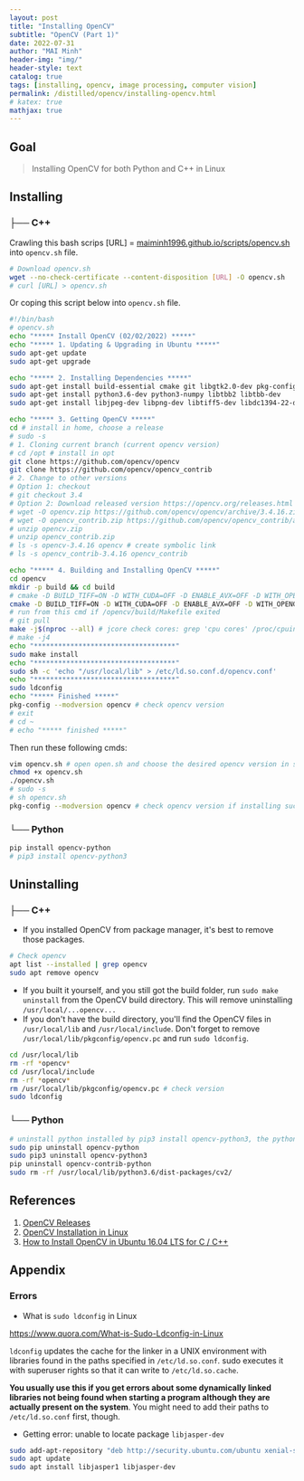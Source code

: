 ```yaml
---
layout: post
title: "Installing OpenCV"
subtitle: "OpenCV (Part 1)"
date: 2022-07-31
author: "MAI Minh"
header-img: "img/"
header-style: text
catalog: true
tags: [installing, opencv, image processing, computer vision]
permalink: /distilled/opencv/installing-opencv.html
# katex: true
mathjax: true
---
```


<!-- <b>[Completed] Last modified: </b>
<script>document.write( document.lastModified );</script> -->

## Goal

> Installing OpenCV for both Python and C++ in Linux

## Installing

### ├── C++

Crawling this bash scrips [URL] = [maiminh1996.github.io/scripts/opencv.sh](/scripts/opencv.sh) into `opencv.sh` file.
```bash
# Download opencv.sh
wget --no-check-certificate --content-disposition [URL] -O opencv.sh
# curl [URL] > opencv.sh
```
Or coping this script below into `opencv.sh` file.
```bash
#!/bin/bash
# opencv.sh
echo "***** Install OpenCV (02/02/2022) *****"
echo "***** 1. Updating & Upgrading in Ubuntu *****"
sudo apt-get update
sudo apt-get upgrade

echo "***** 2. Installing Dependencies *****"
sudo apt-get install build-essential cmake git libgtk2.0-dev pkg-config libavcodec-dev libavformat-dev libswscale-dev
sudo apt-get install python3.6-dev python3-numpy libtbb2 libtbb-dev
sudo apt-get install libjpeg-dev libpng-dev libtiff5-dev libdc1394-22-dev libeigen3-dev libtheora-dev libvorbis-dev libxvidcore-dev libx264-dev sphinx-common libtbb-dev yasm libfaac-dev libopencore-amrnb-dev libopencore-amrwb-dev libopenexr-dev libgstreamer-plugins-base1.0-dev libavutil-dev libavfilter-dev libavresample-dev libjasper-dev

echo "***** 3. Getting OpenCV *****"
cd # install in home, choose a release
# sudo -s
# 1. Cloning current branch (current opencv version)
# cd /opt # install in opt
git clone https://github.com/opencv/opencv
git clone https://github.com/opencv/opencv_contrib
# 2. Change to other versions
# Option 1: checkout
# git checkout 3.4
# Option 2: Download released version https://opencv.org/releases.html
# wget -O opencv.zip https://github.com/opencv/opencv/archive/3.4.16.zip
# wget -O opencv_contrib.zip https://github.com/opencv/opencv_contrib/archive/3.4.16.zip
# unzip opencv.zip
# unzip opencv_contrib.zip
# ls -s opencv-3.4.16 opencv # create symbolic link
# ls -s opencv_contrib-3.4.16 opencv_contrib

echo "***** 4. Building and Installing OpenCV *****"
cd opencv
mkdir -p build && cd build
# cmake -D BUILD_TIFF=ON -D WITH_CUDA=OFF -D ENABLE_AVX=OFF -D WITH_OPENGL=OFF -D WITH_OPENCL=OFF -D WITH_IPP=OFF -D WITH_TBB=ON -D BUILD_TBB=ON -D WITH_EIGEN=OFF -D WITH_V4L=OFF -D WITH_VTK=OFF -D BUILD_TESTS=OFF -D BUILD_PERF_TESTS=OFF -D CMAKE_BUILD_TYPE=RELEASE -D CMAKE_INSTALL_PREFIX=/usr/local -D OPENCV_EXTRA_MODULES_PATH=/opt/opencv_contrib/modules /opt/opencv/
cmake -D BUILD_TIFF=ON -D WITH_CUDA=OFF -D ENABLE_AVX=OFF -D WITH_OPENGL=OFF -D WITH_OPENCL=OFF -D WITH_IPP=OFF -D WITH_TBB=ON -D BUILD_TBB=ON -D WITH_EIGEN=OFF -D WITH_V4L=OFF -D WITH_VTK=OFF -D BUILD_TESTS=OFF -D BUILD_PERF_TESTS=OFF -D CMAKE_BUILD_TYPE=RELEASE -D CMAKE_INSTALL_PREFIX=/usr/local -D OPENCV_EXTRA_MODULES_PATH=~/opencv_contrib/modules ~/opencv/
# run from this cmd if /opencv/build/Makefile exited
# git pull
make -j$(nproc --all) # jcore check cores: grep 'cpu cores' /proc/cpuinfo | uniq hoac nproc --all
# make -j4
echo "***********************************"
sudo make install
echo "***********************************"
sudo sh -c 'echo "/usr/local/lib" > /etc/ld.so.conf.d/opencv.conf'
echo "***********************************"
sudo ldconfig
echo "***** Finished *****"
pkg-config --modversion opencv # check opencv version
# exit
# cd ~
# echo "***** finished *****"
```
Then run these following cmds:
```bash
vim opencv.sh # open open.sh and choose the desired opencv version in step 3. get opencv
chmod +x opencv.sh  
./opencv.sh
# sudo -s 
# sh opencv.sh
pkg-config --modversion opencv # check opencv version if installing success
```

### └── Python

```bash
pip install opencv-python
# pip3 install opencv-python3
```

## Uninstalling

### ├── C++

- If you installed OpenCV from package manager, it's best to remove those packages. 

```bash
# Check opencv 
apt list --installed | grep opencv
sudo apt remove opencv
```
- If you built it yourself, and you still got the build folder, run `sudo make uninstall` from the OpenCV build directory. This will remove uninstalling `/usr/local/...opencv...`
- If you don't have the build directory, you'll find the OpenCV files in `/usr/local/lib` and `/usr/local/include`. Don't forget to remove `/usr/local/lib/pkgconfig/opencv.pc` and run `sudo ldconfig`.

```bash
cd /usr/local/lib
rm -rf *opencv*
cd /usr/local/include
rm -rf *opencv*
rm /usr/local/lib/pkgconfig/opencv.pc # check version
sudo ldconfig
```

### └── Python

```bash
# uninstall python installed by pip3 install opencv-python3, the python built from source (c++) is another one
sudo pip uninstall opencv-python
sudo pip3 uninstall opencv-python3
pip uninstall opencv-contrib-python
sudo rm -rf /usr/local/lib/python3.6/dist-packages/cv2/
```

## References

1. [OpenCV Releases](https://opencv.org/releases.html)
2. [OpenCV Installation in Linux](https://docs.opencv.org/4.x/d7/d9f/tutorial_linux_install.html#tutorial_linux_install_detailed_basic_download)
3. [How to Install OpenCV in Ubuntu 16.04 LTS for C / C++](http://www.codebind.com/cpp-tutorial/install-opencv-ubuntu-cpp/)

## Appendix 

### Errors

- What is `sudo ldconfig` in Linux

<https://www.quora.com/What-is-Sudo-Ldconfig-in-Linux>

`ldconfig` updates the cache for the linker in a UNIX environment with libraries found in the paths specified in `/etc/ld.so.conf`. sudo executes it with superuser rights so that it can write to `/etc/ld.so.cache`.

**You usually use this if you get errors about some dynamically linked libraries not being found when starting a program although they are actually present on the system**. You might need to add their paths to `/etc/ld.so.conf` first, though.

- Getting error: unable to locate package `libjasper-dev`

```bash
sudo add-apt-repository "deb http://security.ubuntu.com/ubuntu xenial-security main"
sudo apt update
sudo apt install libjasper1 libjasper-dev
```